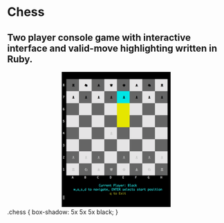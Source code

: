 # Chess
## Two player console game with interactive interface and valid-move highlighting written in Ruby.
<div class="chess" align="center" styles="box-shadow: 5px 5px 5px black;"><img src="chessgame.gif" width="50%"></div>
<styles>
  .chess {
  box-shadow: 5x 5x 5x black;
  }
</styles>
